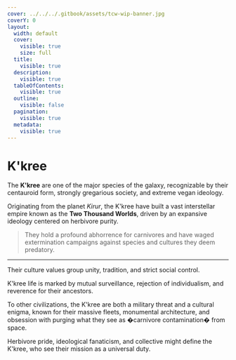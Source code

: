 ```yaml
---
cover: ../../../.gitbook/assets/tcw-wip-banner.jpg
coverY: 0
layout:
  width: default
  cover:
    visible: true
    size: full
  title:
    visible: true
  description:
    visible: true
  tableOfContents:
    visible: true
  outline:
    visible: false
  pagination:
    visible: true
  metadata:
    visible: true
---
```


# K'kree

The **K'kree** are one of the major species of the galaxy, recognizable by their centauroid form, strongly gregarious society, and extreme vegan ideology.

Originating from the planet _Kirur_, the K'kree have built a vast interstellar empire known as the **Two Thousand Worlds**, driven by an expansive ideology centered on herbivore purity.

> They hold a profound abhorrence for carnivores and have waged extermination campaigns against species and cultures they deem predatory.

***

Their culture values group unity, tradition, and strict social control.

K'kree life is marked by mutual surveillance, rejection of individualism, and reverence for their ancestors.

To other civilizations, the K'kree are both a military threat and a cultural enigma, known for their massive fleets, monumental architecture, and obsession with purging what they see as �carnivore contamination� from space.

Herbivore pride, ideological fanaticism, and collective might define the K'kree, who see their mission as a universal duty.
